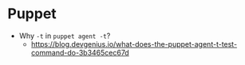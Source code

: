 # Puppet

- Why `-t` in `puppet agent -t`?
  - https://blog.devgenius.io/what-does-the-puppet-agent-t-test-command-do-3b3465cec67d

